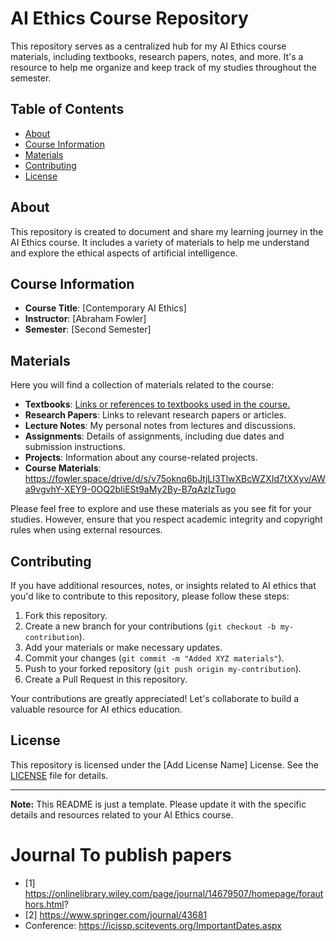 # AI Ethics Course Repository

This repository serves as a centralized hub for my AI Ethics course materials, including textbooks, research papers, notes, and more. It's a resource to help me organize and keep track of my studies throughout the semester.

## Table of Contents

- [About](#about)
- [Course Information](#course-information)
- [Materials](#materials)
- [Contributing](#contributing)
- [License](#license)

## About

This repository is created to document and share my learning journey in the AI Ethics course. It includes a variety of materials to help me understand and explore the ethical aspects of artificial intelligence.

## Course Information

- **Course Title**: [Contemporary AI Ethics]
- **Instructor**: [Abraham Fowler]
- **Semester**: [Second Semester]

## Materials

Here you will find a collection of materials related to the course:

- **Textbooks**: [Links or references to textbooks used in the course.](https://github.com/bithabib/ai_ethics/tree/main/books)
- **Research Papers**: Links to relevant research papers or articles.
- **Lecture Notes**: My personal notes from lectures and discussions.
- **Assignments**: Details of assignments, including due dates and submission instructions.
- **Projects**: Information about any course-related projects.
- **Course Materials**: https://fowler.space/drive/d/s/v75oknq6bJtjLI3TlwXBcWZXId7tXXyv/AWa9vgvhY-XEY9-0OQ2bIiESt9aMy2By-B7qAzIzTugo

Please feel free to explore and use these materials as you see fit for your studies. However, ensure that you respect academic integrity and copyright rules when using external resources.

## Contributing

If you have additional resources, notes, or insights related to AI ethics that you'd like to contribute to this repository, please follow these steps:

1. Fork this repository.
2. Create a new branch for your contributions (`git checkout -b my-contribution`).
3. Add your materials or make necessary updates.
4. Commit your changes (`git commit -m "Added XYZ materials"`).
5. Push to your forked repository (`git push origin my-contribution`).
6. Create a Pull Request in this repository.

Your contributions are greatly appreciated! Let's collaborate to build a valuable resource for AI ethics education.

## License

This repository is licensed under the [Add License Name] License. See the [LICENSE](LICENSE) file for details.

---

**Note:** This README is just a template. Please update it with the specific details and resources related to your AI Ethics course.

# Journal To publish papers
 - [1] https://onlinelibrary.wiley.com/page/journal/14679507/homepage/forauthors.html?
 - [2] https://www.springer.com/journal/43681
 - Conference: https://icissp.scitevents.org/ImportantDates.aspx

